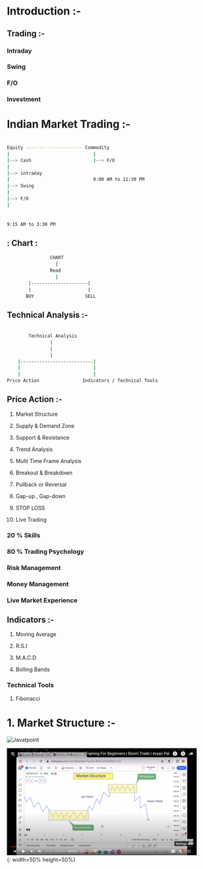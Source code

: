 # Introduction :-

## Trading :-

### Intraday 

### Swing

### F/O

### Investment

# Indian Market Trading :-

```bash

Equity --------------------- Commodity
|                               |
|--> Cash                       |--> F/O
|
|--> intraday
|                               9:00 AM to 11:30 PM
|--> Swing
|
|--> F/O
|


9:15 AM to 3:30 PM

```


##  : Chart :

```bash
                CHART
                  |
                Read
                  |
        |---------------------|
        |                     |
       BUY                   SELL

```

## Technical Analysis :-

```bash
    
        Technical Analysis 
                |
                |
                |
    |---------------------------|
    |                           |     
    |                           |
Price Action                Indicators / Technical Tools


```

## Price Action :-

1. Market Structure

2. Supply & Demand Zone

3. Support & Resistance

4. Trend Analysis

5. Multi Time Frame Analysis

6. Breakout & Breakdown

7. Pullback or Reversal

8. Gap-up , Gap-down

9. STOP LOSS

10. Live Trading


### 20 % Skills

### 80 % Trading Psychology

### Risk Management

### Money Management

### Live Market Experience

## Indicators :-

1. Moving Average

2. R.S.I

3. M.A.C.D

4. Bolling Bands

### Technical Tools

1. Fibonacci 

# 1. Market Structure :-

![Javatpoint](https://media-exp1.licdn.com/dms/image/C4D0BAQEwg5FK93uumQ/company-logo_200_200/0/1519923012279?e=2147483647&v=beta&t=63CNoS8OTR4lHjPhHSO7eFFqwLGwYunWfyDBV3tdc0c)  



![MarketStructure](../04Photos/01.png){: width=50% height=50%}

